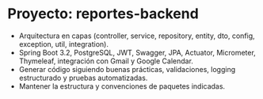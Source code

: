 <!-- Use this file to provide workspace-specific custom instructions to Copilot. For more details, visit https://code.visualstudio.com/docs/copilot/copilot-customization#_use-a-githubcopilotinstructionsmd-file -->

# Proyecto: reportes-backend

- Arquitectura en capas (controller, service, repository, entity, dto, config, exception, util, integration).
- Spring Boot 3.2, PostgreSQL, JWT, Swagger, JPA, Actuator, Micrometer, Thymeleaf, integración con Gmail y Google Calendar.
- Generar código siguiendo buenas prácticas, validaciones, logging estructurado y pruebas automatizadas.
- Mantener la estructura y convenciones de paquetes indicadas.
